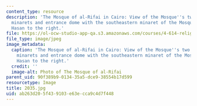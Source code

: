 ```yaml
---
content_type: resource
description: 'The Mosque of al-Rifai in Cairo: View of the Mosque''s two Mamluk-style
  minarets and entrance dome with the southeastern minaret of the Mosque of Sultan
  Hasan to the right.'
file: https://ol-ocw-studio-app-qa.s3.amazonaws.com/courses/4-614-religious-architecture-and-islamic-cultures-fall-2002/ab263d205f439103e63ecca9c4d7f448_2035.jpg
file_type: image/jpeg
image_metadata:
  caption: 'The Mosque of al-Rifai in Cairo: View of the Mosque''s two Mamluk-style
    minarets and entrance dome with the southeastern minaret of the Mosque of Sultan
    Hasan to the right.'
  credit: ''
  image-alt: Photo of The Mosque of al-Rifai
parent_uid: 90f389b9-0134-35a5-dce9-38554b17d599
resourcetype: Image
title: 2035.jpg
uid: ab263d20-5f43-9103-e63e-cca9c4d7f448
---
```

